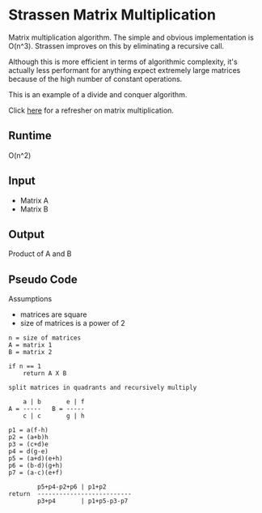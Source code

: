 # Strassen Matrix Multiplication

Matrix multiplication algorithm. The simple and obvious implementation is
O(n^3). Strassen improves on this by eliminating a recursive call.

Although this is more efficient in terms of algorithmic complexity, it's
actually less performant for anything expect extremely large matrices because
of the high number of constant operations.

This is an example of a divide and conquer algorithm.

Click [here](https://en.wikipedia.org/wiki/Matrix_multiplication) for a
refresher on matrix multiplication.

## Runtime
O(n^2)

## Input
- Matrix A
- Matrix B

## Output
Product of A and B

## Pseudo Code
Assumptions
- matrices are square
- size of matrices is a power of 2


```
n = size of matrices
A = matrix 1
B = matrix 2

if n == 1
    return A X B

split matrices in quadrants and recursively multiply

    a | b       e | f
A = -----   B = -----
    c | c       g | h

p1 = a(f-h)
p2 = (a+b)h
p3 = (c+d)e
p4 = d(g-e)
p5 = (a+d)(e+h)
p6 = (b-d)(g+h)
p7 = (a-c)(e+f)

        p5+p4-p2+p6 | p1+p2
return  --------------------------
        p3+p4       | p1+p5-p3-p7

```
